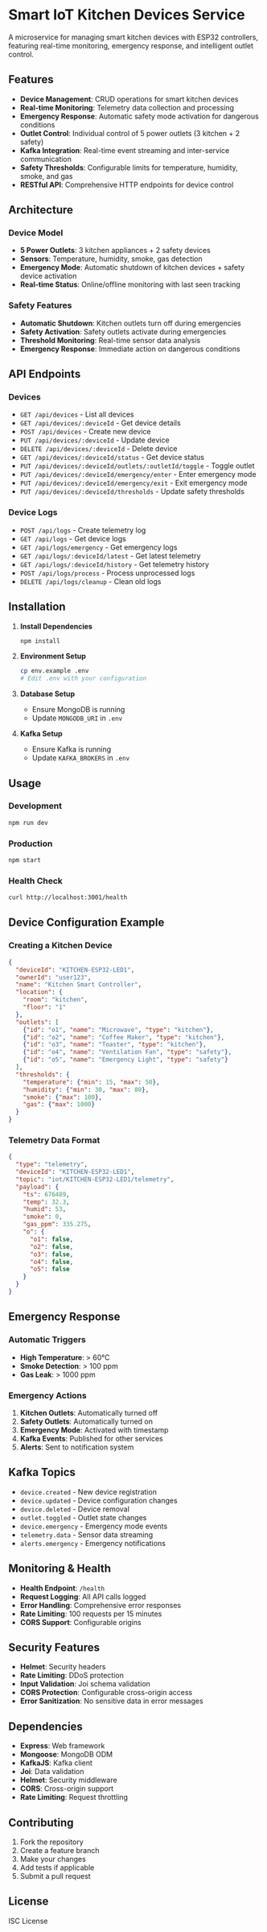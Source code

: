 # Smart IoT Kitchen Devices Service

A microservice for managing smart kitchen devices with ESP32 controllers, featuring real-time monitoring, emergency response, and intelligent outlet control.

## Features

- **Device Management**: CRUD operations for smart kitchen devices
- **Real-time Monitoring**: Telemetry data collection and processing
- **Emergency Response**: Automatic safety mode activation for dangerous conditions
- **Outlet Control**: Individual control of 5 power outlets (3 kitchen + 2 safety)
- **Kafka Integration**: Real-time event streaming and inter-service communication
- **Safety Thresholds**: Configurable limits for temperature, humidity, smoke, and gas
- **RESTful API**: Comprehensive HTTP endpoints for device control

## Architecture

### Device Model
- **5 Power Outlets**: 3 kitchen appliances + 2 safety devices
- **Sensors**: Temperature, humidity, smoke, gas detection
- **Emergency Mode**: Automatic shutdown of kitchen devices + safety device activation
- **Real-time Status**: Online/offline monitoring with last seen tracking

### Safety Features
- **Automatic Shutdown**: Kitchen outlets turn off during emergencies
- **Safety Activation**: Safety outlets activate during emergencies
- **Threshold Monitoring**: Real-time sensor data analysis
- **Emergency Response**: Immediate action on dangerous conditions

## API Endpoints

### Devices
- `GET /api/devices` - List all devices
- `GET /api/devices/:deviceId` - Get device details
- `POST /api/devices` - Create new device
- `PUT /api/devices/:deviceId` - Update device
- `DELETE /api/devices/:deviceId` - Delete device
- `GET /api/devices/:deviceId/status` - Get device status
- `PUT /api/devices/:deviceId/outlets/:outletId/toggle` - Toggle outlet
- `PUT /api/devices/:deviceId/emergency/enter` - Enter emergency mode
- `PUT /api/devices/:deviceId/emergency/exit` - Exit emergency mode
- `PUT /api/devices/:deviceId/thresholds` - Update safety thresholds

### Device Logs
- `POST /api/logs` - Create telemetry log
- `GET /api/logs` - Get device logs
- `GET /api/logs/emergency` - Get emergency logs
- `GET /api/logs/:deviceId/latest` - Get latest telemetry
- `GET /api/logs/:deviceId/history` - Get telemetry history
- `POST /api/logs/process` - Process unprocessed logs
- `DELETE /api/logs/cleanup` - Clean old logs

## Installation

1. **Install Dependencies**
   ```bash
   npm install
   ```

2. **Environment Setup**
   ```bash
   cp env.example .env
   # Edit .env with your configuration
   ```

3. **Database Setup**
   - Ensure MongoDB is running
   - Update `MONGODB_URI` in `.env`

4. **Kafka Setup**
   - Ensure Kafka is running
   - Update `KAFKA_BROKERS` in `.env`

## Usage

### Development
```bash
npm run dev
```

### Production
```bash
npm start
```

### Health Check
```bash
curl http://localhost:3001/health
```

## Device Configuration Example

### Creating a Kitchen Device
```json
{
  "deviceId": "KITCHEN-ESP32-LED1",
  "ownerId": "user123",
  "name": "Kitchen Smart Controller",
  "location": {
    "room": "kitchen",
    "floor": "1"
  },
  "outlets": [
    {"id": "o1", "name": "Microwave", "type": "kitchen"},
    {"id": "o2", "name": "Coffee Maker", "type": "kitchen"},
    {"id": "o3", "name": "Toaster", "type": "kitchen"},
    {"id": "o4", "name": "Ventilation Fan", "type": "safety"},
    {"id": "o5", "name": "Emergency Light", "type": "safety"}
  ],
  "thresholds": {
    "temperature": {"min": 15, "max": 50},
    "humidity": {"min": 30, "max": 80},
    "smoke": {"max": 100},
    "gas": {"max": 1000}
  }
}
```

### Telemetry Data Format
```json
{
  "type": "telemetry",
  "deviceId": "KITCHEN-ESP32-LED1",
  "topic": "iot/KITCHEN-ESP32-LED1/telemetry",
  "payload": {
    "ts": 676489,
    "temp": 32.3,
    "humid": 53,
    "smoke": 0,
    "gas_ppm": 335.275,
    "o": {
      "o1": false,
      "o2": false,
      "o3": false,
      "o4": false,
      "o5": false
    }
  }
}
```

## Emergency Response

### Automatic Triggers
- **High Temperature**: > 60°C
- **Smoke Detection**: > 100 ppm
- **Gas Leak**: > 1000 ppm

### Emergency Actions
1. **Kitchen Outlets**: Automatically turned off
2. **Safety Outlets**: Automatically turned on
3. **Emergency Mode**: Activated with timestamp
4. **Kafka Events**: Published for other services
5. **Alerts**: Sent to notification system

## Kafka Topics

- `device.created` - New device registration
- `device.updated` - Device configuration changes
- `device.deleted` - Device removal
- `outlet.toggled` - Outlet state changes
- `device.emergency` - Emergency mode events
- `telemetry.data` - Sensor data streaming
- `alerts.emergency` - Emergency notifications

## Monitoring & Health

- **Health Endpoint**: `/health`
- **Request Logging**: All API calls logged
- **Error Handling**: Comprehensive error responses
- **Rate Limiting**: 100 requests per 15 minutes
- **CORS Support**: Configurable origins

## Security Features

- **Helmet**: Security headers
- **Rate Limiting**: DDoS protection
- **Input Validation**: Joi schema validation
- **CORS Protection**: Configurable cross-origin access
- **Error Sanitization**: No sensitive data in error messages

## Dependencies

- **Express**: Web framework
- **Mongoose**: MongoDB ODM
- **KafkaJS**: Kafka client
- **Joi**: Data validation
- **Helmet**: Security middleware
- **CORS**: Cross-origin support
- **Rate Limiting**: Request throttling

## Contributing

1. Fork the repository
2. Create a feature branch
3. Make your changes
4. Add tests if applicable
5. Submit a pull request

## License

ISC License
